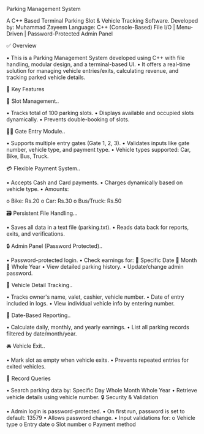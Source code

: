 Parking Management System

A C++ Based Terminal Parking Slot & Vehicle Tracking Software.
Developed by: Muhammad Zayeem
Language: C++ (Console-Based)
File I/O | Menu-Driven | Password-Protected Admin Panel

✅ Overview

•	 This is a Parking Management System developed using C++ with file handling, modular design, and a terminal-based UI.
•	 It offers a real-time solution for managing vehicle entries/exits, calculating revenue, and tracking parked vehicle details.

🧠 Key Features

🔢 Slot Management..

•	Tracks total of 100 parking slots.
•	Displays available and occupied slots dynamically.
•	Prevents double-booking of slots.

👨‍✈️ Gate Entry Module..

•	Supports multiple entry gates (Gate 1, 2, 3).
•	Validates inputs like gate number, vehicle type, and payment type.
•	Vehicle types supported: Car, Bike, Bus, Truck.

💳 Flexible Payment System..

•	Accepts Cash and Card payments.
•	Charges dynamically based on vehicle type.
•	Amounts:
             
o	Bike: Rs.20
o	Car: Rs.30
o	Bus/Truck: Rs.50

🗃️ Persistent File Handling...

•	Saves all data in a text file (parking.txt).
•	Reads data back for reports, exits, and verifications.

🔒 Admin Panel (Password Protected)..

•	Password-protected login.
•	Check earnings for:
                 🔹 Specific Date
                 🔹 Month
                 🔹 Whole Year
•	View detailed parking history.
•	Update/change admin password.

🧾 Vehicle Detail Tracking..

•	Tracks owner's name, valet, cashier, vehicle number.
•	Date of entry included in logs.
•	View individual vehicle info by entering number.

📆 Date-Based Reporting..

•	Calculate daily, monthly, and yearly earnings.
•	List all parking records filtered by date/month/year.

🚘 Vehicle Exit..

•	Mark slot as empty when vehicle exits.
•	Prevents repeated entries for exited vehicles.

📆 Record Queries

•	Search parking data by:
                  Specific Day
                  Whole Month
                  Whole Year
•	Retrieve vehicle details using vehicle number.
🔒 Security & Validation

•	Admin login is password-protected.
•	On first run, password is set to default: 13579
•	Allows password change.
•	Input validations for:
o	Vehicle type
o	Entry date
o	Slot number
o	Payment method
